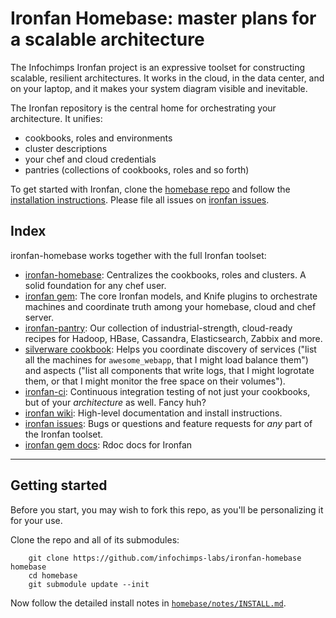 # Ironfan Homebase: master plans for a scalable architecture

The Infochimps Ironfan project is an expressive toolset for constructing scalable, resilient architectures. It works in the cloud, in the data center, and on your laptop, and it makes your system diagram visible and inevitable.

The Ironfan repository is the central home for orchestrating your architecture. It unifies:

* cookbooks, roles and environments
* cluster descriptions
* your chef and cloud credentials
* pantries (collections of cookbooks, roles and so forth)

To get started with Ironfan, clone the [homebase repo](https://github.com/infochimps-labs/ironfan-homebase) and follow the [installation instructions](https://github.com/infochimps-labs/ironfan/wiki/install). Please file all issues on [ironfan issues](https://github.com/infochimps-labs/ironfan/issues).

## Index

ironfan-homebase works together with the full Ironfan toolset:

* [ironfan-homebase](https://github.com/infochimps-labs/ironfan-homebase): Centralizes the cookbooks, roles and clusters. A solid foundation for any chef user.
* [ironfan gem](https://github.com/infochimps-labs/ironfan): The core Ironfan models, and Knife plugins to orchestrate machines and coordinate truth among your homebase, cloud and chef server.
* [ironfan-pantry](https://github.com/infochimps-labs/ironfan-pantry): Our collection of industrial-strength, cloud-ready recipes for Hadoop, HBase, Cassandra, Elasticsearch, Zabbix and more.
* [silverware cookbook](https://github.com/infochimps-labs/ironfan-homebase/tree/master/cookbooks/silverware): Helps you coordinate discovery of services ("list all the machines for `awesome_webapp`, that I might load balance them") and aspects ("list all components that write logs, that I might logrotate them, or that I might monitor the free space on their volumes").
* [ironfan-ci](https://github.com/infochimps-labs/ironfan-ci): Continuous integration testing of not just your cookbooks, but of your *architecture* as well.  Fancy huh? 
* [ironfan wiki](https://github.com/infochimps-labs/ironfan/wiki): High-level documentation and install instructions.
* [ironfan issues](https://github.com/infochimps-labs/ironfan/issues): Bugs or questions and feature requests for *any* part of the Ironfan toolset.
* [ironfan gem docs](http://rdoc.info/gems/ironfan): Rdoc docs for Ironfan

__________________________________________________________________________

## Getting started

Before you start, you may wish to fork this repo, as you'll be personalizing it for your use.

Clone the repo and all of its submodules:

        git clone https://github.com/infochimps-labs/ironfan-homebase homebase
        cd homebase
        git submodule update --init

Now follow the detailed install notes in [`homebase/notes/INSTALL.md`](https://github.com/infochimps-labs/ironfan/wiki/install).
